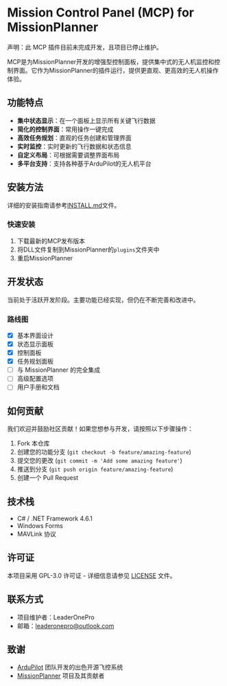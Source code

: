 # Mission Control Panel (MCP) for MissionPlanner

声明：此 MCP 插件目前未完成开发，且项目已停止维护。

MCP是为MissionPlanner开发的增强型控制面板，提供集中式的无人机监控和控制界面。它作为MissionPlanner的插件运行，提供更直观、更高效的无人机操作体验。

## 功能特点

- **集中状态显示**：在一个面板上显示所有关键飞行数据
- **简化的控制界面**：常用操作一键完成
- **高效任务规划**：直观的任务创建和管理界面
- **实时监控**：实时更新的飞行数据和状态信息
- **自定义布局**：可根据需要调整界面布局
- **多平台支持**：支持各种基于ArduPilot的无人机平台

## 安装方法

详细的安装指南请参考[INSTALL.md](INSTALL.md)文件。

### 快速安装

1. 下载最新的MCP发布版本
2. 将DLL文件复制到MissionPlanner的`plugins`文件夹中
3. 重启MissionPlanner

## 开发状态

当前处于活跃开发阶段。主要功能已经实现，但仍在不断完善和改进中。

### 路线图

- [x] 基本界面设计
- [x] 状态显示面板
- [x] 控制面板
- [x] 任务规划面板
- [ ] 与 MissionPlanner 的完全集成
- [ ] 高级配置选项
- [ ] 用户手册和文档

## 如何贡献

我们欢迎并鼓励社区贡献！如果您想参与开发，请按照以下步骤操作：

1. Fork 本仓库
2. 创建您的功能分支 (`git checkout -b feature/amazing-feature`)
3. 提交您的更改 (`git commit -m 'Add some amazing feature'`)
4. 推送到分支 (`git push origin feature/amazing-feature`)
5. 创建一个 Pull Request

## 技术栈

- C# / .NET Framework 4.6.1
- Windows Forms
- MAVLink 协议

## 许可证

本项目采用 GPL-3.0 许可证 - 详细信息请参见 [LICENSE](LICENSE) 文件。

## 联系方式

- 项目维护者：LeaderOnePro
- 邮箱：leaderonepro@outlook.com

## 致谢

- [ArduPilot](https://ardupilot.org/) 团队开发的出色开源飞控系统
- [MissionPlanner](https://github.com/ArduPilot/MissionPlanner) 项目及其贡献者
